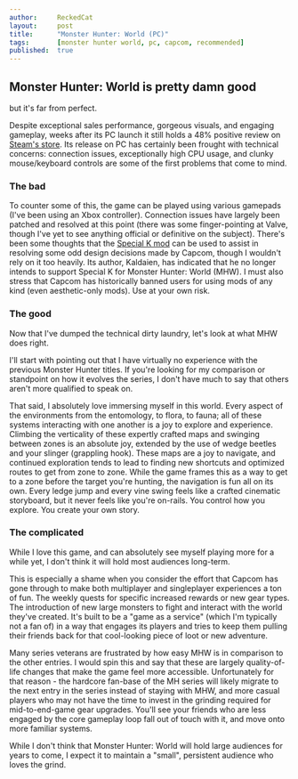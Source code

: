 ```yaml
---
author:     ReckedCat
layout:     post
title:      "Monster Hunter: World (PC)"
tags:       [monster hunter world, pc, capcom, recommended]
published:  true
---
```


## Monster Hunter: World is pretty damn good

but it's far from perfect.

Despite exceptional sales performance, gorgeous visuals, and engaging gameplay, weeks after its PC launch it still holds a 48% positive review on [Steam's store][mhw-steam].
Its release on PC has certainly been frought with technical concerns: connection issues, exceptionally high CPU usage, and clunky mouse/keyboard controls are some of the first problems that come to mind.

### The bad

To counter some of this, the game can be played using various gamepads (I've been using an Xbox controller). 
Connection issues have largely been patched and resolved at this point (there was some finger-pointing at Valve, though I've yet to see anything official or definitive on the subject).
There's been some thoughts that the [Special K mod][special-k-mod] can be used to assist in resolving some odd design decisions made by Capcom, though I wouldn't rely on it too heavily. Its author, Kaldaien, has indicated that he no longer intends to support Special K for Monster Hunter: World (MHW).
I must also stress that Capcom has historically banned users for using mods of any kind (even aesthetic-only mods). Use at your own risk.


### The good

Now that I've dumped the technical dirty laundry, let's look at what MHW does right.

I'll start with pointing out that I have virtually no experience with the previous Monster Hunter titles. If you're looking for my comparison or standpoint on how it evolves the series, I don't have much to say that others aren't more qualified to speak on.

That said, I absolutely love immersing myself in this world.
Every aspect of the environments from the entomology, to flora, to fauna; all of these systems interacting with one another is a joy to explore and experience.
Climbing the verticality of these expertly crafted maps and swinging between zones is an absolute joy, extended by the use of wedge beetles and your slinger (grappling hook).
These maps are a joy to navigate, and continued exploration tends to lead to finding new shortcuts and optimized routes to get from zone to zone.
While the game frames this as a way to get to a zone before the target you're hunting, the navigation is fun all on its own.
Every ledge jump and every vine swing feels like a crafted cinematic storyboard, but it never feels like you're on-rails.
You control how you explore. You create your own story.


### The complicated

While I love this game, and can absolutely see myself playing more for a while yet, I don't think it will hold most audiences long-term.

This is especially a shame when you consider the effort that Capcom has gone through to make both multiplayer and singleplayer experiences a ton of fun.
The weekly quests for specific increased rewards or new gear types.
The introduction of new large monsters to fight and interact with the world they've created.
It's built to be a "game as a service" (which I'm typically not a fan of) in a way that engages its players and tries to keep them pulling their friends back for that cool-looking piece of loot or new adventure.

Many series veterans are frustrated by how easy MHW is in comparison to the other entries.
I would spin this and say that these are largely quality-of-life changes that make the game feel more accessible.
Unfortunately for that reason - the hardcore fan-base of the MH series will likely migrate to the next entry in the series instead of staying with MHW, and more casual players who may not have the time to invest in the grinding required for mid-to-end-game gear upgrades.
You'll see your friends who are less engaged by the core gameplay loop fall out of touch with it, and move onto more familiar systems.

While I don't think that Monster Hunter: World will hold large audiences for years to come, I expect it to maintain a "small", persistent audience who loves the grind.

[special-k-mod]: https://steamcommunity.com/app/582010/discussions/3/1745594817439431537/
[mhw-steam]: https://store.steampowered.com/app/582010/MONSTER_HUNTER_WORLD/
